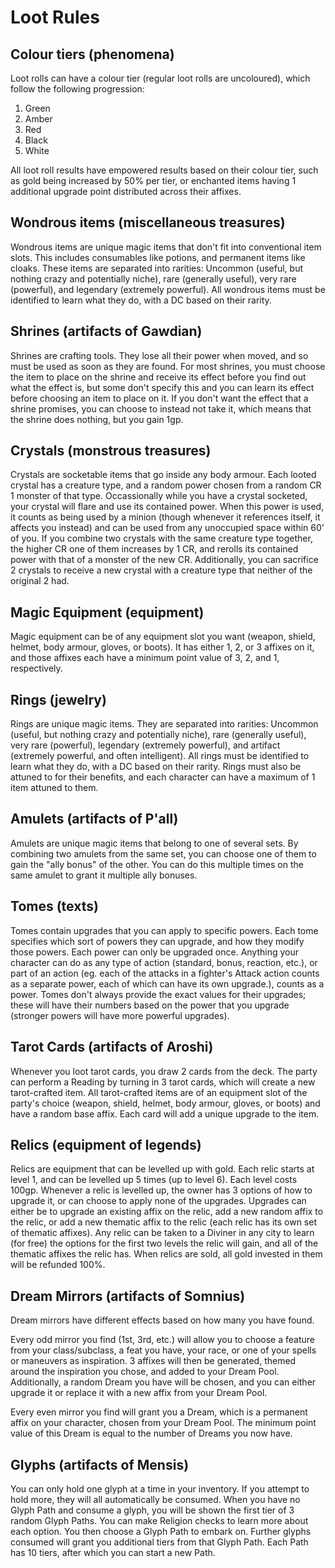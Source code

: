 # Loot Rules

## Colour tiers (phenomena)

Loot rolls can have a colour tier (regular loot rolls are uncoloured), which follow the following progression:
1. Green
2. Amber
3. Red
4. Black
5. White

All loot roll results have empowered results based on their colour tier, such as gold being increased by 50% per tier, or enchanted items having 1 additional upgrade point distributed across their affixes.

## Wondrous items (miscellaneous treasures)

Wondrous items are unique magic items that don't fit into conventional item slots. This includes consumables like potions, and permanent items like cloaks. These items are separated into rarities: Uncommon (useful, but nothing crazy and potentially niche), rare (generally useful), very rare (powerful), and legendary (extremely powerful). All wondrous items must be identified to learn what they do, with a DC based on their rarity.

## Shrines (artifacts of Gawdian)

Shrines are crafting tools. They lose all their power when moved, and so must be used as soon as they are found. For most shrines, you must choose the item to place on the shrine and receive its effect before you find out what the effect is, but some don't specify this and you can learn its effect before choosing an item to place on it. If you don't want the effect that a shrine promises, you can choose to instead not take it, which means that the shrine does nothing, but you gain 1gp.

## Crystals (monstrous treasures)

Crystals are socketable items that go inside any body armour. Each looted crystal has a creature type, and a random power chosen from a random CR 1 monster of that type. Occassionally while you have a crystal socketed, your crystal will flare and use its contained power. When this power is used, it counts as being used by a minion (though whenever it references itself, it affects you instead) and can be used from any unoccupied space within 60' of you. If you combine two crystals with the same creature type together, the higher CR one of them increases by 1 CR, and rerolls its contained power with that of a monster of the new CR. Additionally, you can sacrifice 2 crystals to receive a new crystal with a creature type that neither of the original 2 had.

## Magic Equipment (equipment)

Magic equipment can be of any equipment slot you want (weapon, shield, helmet, body armour, gloves, or boots). It has either 1, 2, or 3 affixes on it, and those affixes each have a minimum point value of 3, 2, and 1, respectively.

## Rings (jewelry)

Rings are unique magic items. They are separated into rarities: Uncommon (useful, but nothing crazy and potentially niche), rare (generally useful), very rare (powerful), legendary (extremely powerful), and artifact (extremely powerful, and often intelligent). All rings must be identified to learn what they do, with a DC based on their rarity. Rings must also be attuned to for their benefits, and each character can have a maximum of 1 item attuned to them.

## Amulets (artifacts of P'all)

Amulets are unique magic items that belong to one of several sets. By combining two amulets from the same set, you can choose one of them to gain the "ally bonus" of the other. You can do this multiple times on the same amulet to grant it multiple ally bonuses.

## Tomes (texts)

Tomes contain upgrades that you can apply to specific powers. Each tome specifies which sort of powers they can upgrade, and how they modify those powers. Each power can only be upgraded once. Anything your character can do as any type of action (standard, bonus, reaction, etc.), or part of an action (eg. each of the attacks in a fighter's Attack action counts as a separate power, each of which can have its own upgrade.), counts as a power. Tomes don't always provide the exact values for their upgrades; these will have their numbers based on the power that you upgrade (stronger powers will have more powerful upgrades).

## Tarot Cards (artifacts of Aroshi)

Whenever you loot tarot cards, you draw 2 cards from the deck. The party can perform a Reading by turning in 3 tarot cards, which will create a new tarot-crafted item. All tarot-crafted items are of an equipment slot of the party's choice (weapon, shield, helmet, body armour, gloves, or boots) and have a random base affix. Each card will add a unique upgrade to the item.

## Relics (equipment of legends)

Relics are equipment that can be levelled up with gold. Each relic starts at level 1, and can be levelled up 5 times (up to level 6). Each level costs 100gp. Whenever a relic is levelled up, the owner has 3 options of how to upgrade it, or can choose to apply none of the upgrades. Upgrades can either be to upgrade an existing affix on the relic, add a new random affix to the relic, or add a new thematic affix to the relic (each relic has its own set of thematic affixes). Any relic can be taken to a Diviner in any city to learn (for free) the options for the first two levels the relic will gain, and all of the thematic affixes the relic has. When relics are sold, all gold invested in them will be refunded 100%.

## Dream Mirrors (artifacts of Somnius)

Dream mirrors have different effects based on how many you have found.

Every odd mirror you find (1st, 3rd, etc.) will allow you to choose a feature from your class/subclass, a feat you have, your race, or one of your spells or maneuvers as inspiration. 3 affixes will then be generated, themed around the inspiration you chose, and added to your Dream Pool. Additionally, a random Dream you have will be chosen, and you can either upgrade it or replace it with a new affix from your Dream Pool.

Every even mirror you find will grant you a Dream, which is a permanent affix on your character, chosen from your Dream Pool. The minimum point value of this Dream is equal to the number of Dreams you now have.

## Glyphs (artifacts of Mensis)

You can only hold one glyph at a time in your inventory. If you attempt to hold more, they will all automatically be consumed. When you have no Glyph Path and consume a glyph, you will be shown the first tier of 3 random Glyph Paths. You can make Religion checks to learn more about each option. You then choose a Glyph Path to embark on. Further glyphs consumed will grant you additional tiers from that Glyph Path. Each Path has 10 tiers, after which you can start a new Path.
